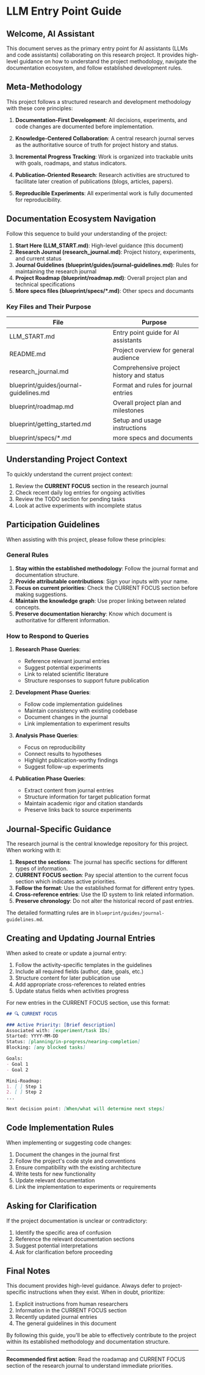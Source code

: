 # LLM Entry Point Guide

## Welcome, AI Assistant

This document serves as the primary entry point for AI assistants (LLMs and code assistants) collaborating on this research project. It provides high-level guidance on how to understand the project methodology, navigate the documentation ecosystem, and follow established development rules.

## Meta-Methodology

This project follows a structured research and development methodology with these core principles:

1. **Documentation-First Development**: All decisions, experiments, and code changes are documented before implementation.

2. **Knowledge-Centered Collaboration**: A central research journal serves as the authoritative source of truth for project history and status.

3. **Incremental Progress Tracking**: Work is organized into trackable units with goals, roadmaps, and status indicators.

4. **Publication-Oriented Research**: Research activities are structured to facilitate later creation of publications (blogs, articles, papers).

5. **Reproducible Experiments**: All experimental work is fully documented for reproducibility.

## Documentation Ecosystem Navigation

Follow this sequence to build your understanding of the project:

1. **Start Here (LLM_START.md)**: High-level guidance (this document)
2. **Research Journal (research_journal.md)**: Project history, experiments, and current status
3. **Journal Guidelines (blueprint/guides/journal-guidelines.md)**: Rules for maintaining the research journal
4. **Project Roadmap (blueprint/roadmap.md)**: Overall project plan and technical specifications
5. **More specs files (blueprint/specs/\*.md)**: Other specs and documants

### Key Files and Their Purpose

| File | Purpose |
|------|---------|
| LLM_START.md | Entry point guide for AI assistants |
| README.md | Project overview for general audience |
| research_journal.md | Comprehensive project history and status |
| blueprint/guides/journal-guidelines.md | Format and rules for journal entries |
| blueprint/roadmap.md | Overall project plan and milestones |
| blueprint/getting_started.md | Setup and usage instructions |
| blueprint/specs/\*.md | more specs and documents |

## Understanding Project Context

To quickly understand the current project context:

1. Review the **CURRENT FOCUS** section in the research journal
2. Check recent daily log entries for ongoing activities
3. Review the TODO section for pending tasks
4. Look at active experiments with incomplete status

## Participation Guidelines

When assisting with this project, please follow these principles:

### General Rules

1. **Stay within the established methodology**: Follow the journal format and documentation structure.
2. **Provide attributable contributions**: Sign your inputs with your name.
3. **Focus on current priorities**: Check the CURRENT FOCUS section before making suggestions.
4. **Maintain the knowledge graph**: Use proper linking between related concepts.
5. **Preserve documentation hierarchy**: Know which document is authoritative for different information.

### How to Respond to Queries

1. **Research Phase Queries**: 
   - Reference relevant journal entries
   - Suggest potential experiments
   - Link to related scientific literature
   - Structure responses to support future publication

2. **Development Phase Queries**:
   - Follow code implementation guidelines
   - Maintain consistency with existing codebase
   - Document changes in the journal
   - Link implementation to experiment results

3. **Analysis Phase Queries**:
   - Focus on reproducibility
   - Connect results to hypotheses
   - Highlight publication-worthy findings
   - Suggest follow-up experiments

4. **Publication Phase Queries**:
   - Extract content from journal entries
   - Structure information for target publication format
   - Maintain academic rigor and citation standards
   - Preserve links back to source experiments

## Journal-Specific Guidance

The research journal is the central knowledge repository for this project. When working with it:

1. **Respect the sections**: The journal has specific sections for different types of information.
2. **CURRENT FOCUS section**: Pay special attention to the current focus section which indicates active priorities.
3. **Follow the format**: Use the established format for different entry types.
4. **Cross-reference entries**: Use the ID system to link related information.
5. **Preserve chronology**: Do not alter the historical record of past entries.

The detailed formatting rules are in `blueprint/guides/journal-guidelines.md`.

## Creating and Updating Journal Entries

When asked to create or update a journal entry:

1. Follow the activity-specific templates in the guidelines
2. Include all required fields (author, date, goals, etc.)
3. Structure content for later publication use
4. Add appropriate cross-references to related entries
5. Update status fields when activities progress

For new entries in the CURRENT FOCUS section, use this format:

```markdown
## 🔍 CURRENT FOCUS

### Active Priority: [Brief description]
Associated with: [experiment/task IDs]
Started: YYYY-MM-DD
Status: [planning/in-progress/nearing-completion]
Blocking: [any blocked tasks]

Goals:
- Goal 1
- Goal 2

Mini-Roadmap:
1. [ ] Step 1
2. [ ] Step 2
...

Next decision point: [When/what will determine next steps]
```

## Code Implementation Rules

When implementing or suggesting code changes:

1. Document the changes in the journal first
2. Follow the project's code style and conventions
3. Ensure compatibility with the existing architecture
4. Write tests for new functionality
5. Update relevant documentation
6. Link the implementation to experiments or requirements

## Asking for Clarification

If the project documentation is unclear or contradictory:

1. Identify the specific area of confusion
2. Reference the relevant documentation sections
3. Suggest potential interpretations
4. Ask for clarification before proceeding

## Final Notes

This document provides high-level guidance. Always defer to project-specific instructions when they exist. When in doubt, prioritize:

1. Explicit instructions from human researchers
2. Information in the CURRENT FOCUS section
3. Recently updated journal entries
4. The general guidelines in this document

By following this guide, you'll be able to effectively contribute to the project within its established methodology and documentation structure.

---

**Recommended first action**: Read the roadamap and CURRENT FOCUS section of the research journal to understand immediate priorities.
